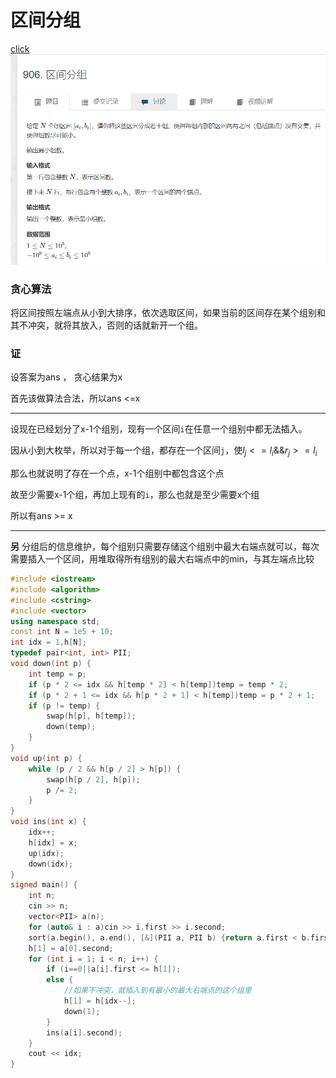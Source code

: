 # 区间分组
[click](https://www.acwing.com/problem/content/908/)
![图 1](/images/a466cb614d12c35cfd3d81668159f7640e1232b94eade1596330df9962d3dd28.png)  

### 贪心算法
将区间按照左端点从小到大排序，依次选取区间，如果当前的区间存在某个组别和其不冲突，就将其放入，否则的话就新开一个组。

### 证
设答案为ans ， 贪心结果为x

首先该做算法合法，所以ans <=x

---

设现在已经划分了x-1个组别，现有一个区间`i`在任意一个组别中都无法插入。

因从小到大枚举，所以对于每一个组，都存在一个区间`j`，使$l_j<=l_i\&\&r_j>=l_i$

那么也就说明了存在一个点，x-1个组别中都包含这个点

故至少需要x-1个组，再加上现有的`i`，那么也就是至少需要x个组

所以有ans >= x

---

**另**
分组后的信息维护，每个组别只需要存储这个组别中最大右端点就可以，每次需要插入一个区间，用堆取得所有组别的最大右端点中的min，与其左端点比较

```cpp
#include <iostream>
#include <algorithm>
#include <cstring>
#include <vector>
using namespace std;
const int N = 1e5 + 10;
int idx = 1,h[N];
typedef pair<int, int> PII;
void down(int p) {
	int temp = p;
	if (p * 2 <= idx && h[temp * 2] < h[temp])temp = temp * 2;
	if (p * 2 + 1 <= idx && h[p * 2 + 1] < h[temp])temp = p * 2 + 1;
	if (p != temp) {
		swap(h[p], h[temp]);
		down(temp);
	}
}
void up(int p) {
	while (p / 2 && h[p / 2] > h[p]) {
		swap(h[p / 2], h[p]);
		p /= 2;
	}
}
void ins(int x) {
	idx++;
	h[idx] = x;
	up(idx);
	down(idx);
}
signed main() {
	int n;
	cin >> n;
	vector<PII> a(n);
	for (auto& i : a)cin >> i.first >> i.second;
	sort(a.begin(), a.end(), [&](PII a, PII b) {return a.first < b.first; });
	h[1] = a[0].second;
	for (int i = 1; i < n; i++) {
		if (i==0||a[i].first <= h[1]);
		else {
            //如果不冲突，就插入到有最小的最大右端点的这个组里
			h[1] = h[idx--];
			down(1);
		}
		ins(a[i].second);
	}
	cout << idx;
}
```